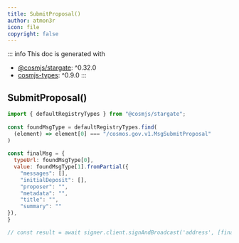 ```yaml
---
title: SubmitProposal()
author: atmon3r
icon: file
copyright: false
---
```


::: info
This doc is generated with 
- [@cosmjs/stargate](https://www.npmjs.com/package/@cosmjs/stargate): ^0.32.0
- [cosmjs-types](https://www.npmjs.com/package/cosmjs-types): ^0.9.0
:::
  
## SubmitProposal()
 
```js
import { defaultRegistryTypes } from "@cosmjs/stargate";
 
const foundMsgType = defaultRegistryTypes.find(
  (element) => element[0] === "/cosmos.gov.v1.MsgSubmitProposal"
)
  
const finalMsg = {
  typeUrl: foundMsgType[0],
  value: foundMsgType[1].fromPartial({
    "messages": [],
    "initialDeposit": [],
    "proposer": "",
    "metadata": "",
    "title": "",
    "summary": ""
}),
}

// const result = await signer.client.signAndBroadcast('address', [finalMsg], "auto", "")
 
```
   

